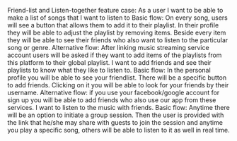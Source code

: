 Friend-list and Listen-together feature case:
As a user I want to be able to make a list of songs that I want to listen to
Basic flow: On every song, users will see a button that allows them to add it to their playlist. In their profile they will be able to adjust the playlist by removing items. Beside every item they will be able to see their friends who also want to listen to the particular song or genre.
Alternative flow: After linking music streaming service account users will be asked if they want to add items of the playlists from this platform to their global playlist. 
I want to add friends and see their playlists to know what they like to listen to.
Basic flow: In the personal profile you will be able to see your friendlist. There will be a specific button to add friends. Clicking on it you will be able to look for your friends by their username.
Alternative flow: if you use your facebook/google account for sign up you will be able to add friends who also use our app from these services.
I want to listen to the music with friends.
Basic flow: Anytime there will be an option to initiate a group session. Then the user is provided with the link that he/she may share with guests to join the session and anytime you play a specific song, others will be able to listen to it as well in real time. 

